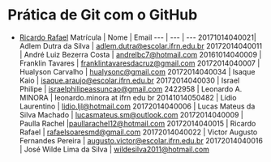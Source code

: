 # Prática de Git com o GitHub
- [Ricardo Rafael](20172014040015)
Matrícula | Nome | Email
--- | --- | ---
20171014040021| Adlem Dutra da Silva | adlem.dutra@escolar.ifrn.edu.br
20172014040011 | André Luiz Bezerra Costa | andrelbc7@hotmail.com
20161014040009 | Franklin Tavares | franklintavaresdacruz@gmail.com
20172014040007 | Hualyson Carvalho | hualysonc@gmail.com
20172014040034 | Isaque Kaio | isaque.araujo@escolar.ifrn.edu.br
20172014040030 | Israel Philipe | israelphilipeassuncao@gmail.com
2422958 | Leonardo A. MINORA | leonardo.minora at ifrn edu br
20141014050482 | Lídio Laurentino | lidio.ljl@hotmail.com
20172014040006 | Lucas Mateus da Silva Machado | lucasmateus.sm@outlook.com
20172014040009 | Paulla Rachel |paullarachel12@hotmail.com
20172014040015 | Ricardo Rafael | rafaelsoaresmd@gmail.com
20172014040022 | Victor Augusto Fernandes Pereira | augusto.victor@escolar.ifrn.edu.br
20172014040016 | José Wilde Lima da Silva | wildesilva2011@hotmail.com

